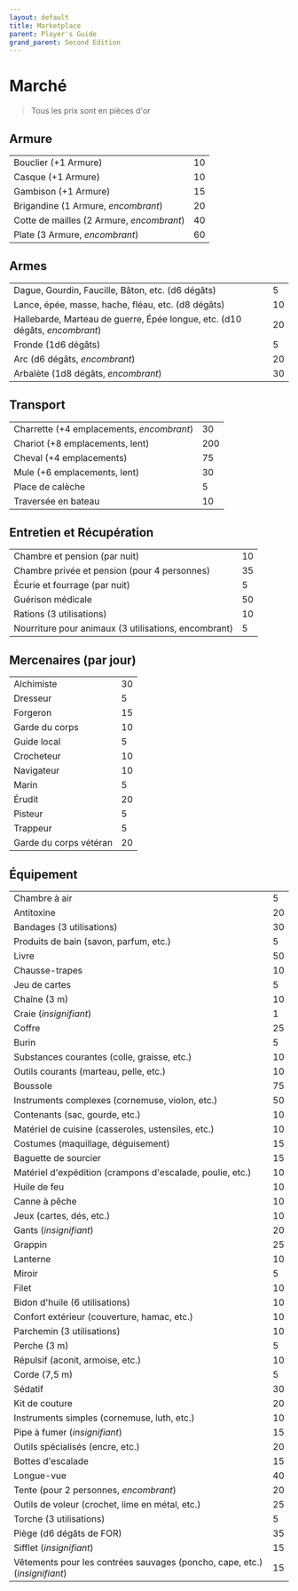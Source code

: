 ```yaml
---
layout: default
title: Marketplace
parent: Player's Guide
grand_parent: Second Edition
---
```


# Marché

> Tous les prix sont en pièces d'or

## Armure

|                               |     |
| ----------------------------- | --- |
| Bouclier (+1 Armure) | 10 |
| Casque (+1 Armure) | 10 |
| Gambison (+1 Armure) | 15 |
| Brigandine (1 Armure, _encombrant_) | 20 |
| Cotte de mailles (2 Armure, _encombrant_) | 40 |
| Plate (3 Armure, _encombrant_) | 60 |

## Armes

|                                                             |     |
| ----------------------------------------------------------- | --- |
| Dague, Gourdin, Faucille, Bâton, etc. (d6 dégâts) | 5 |
| Lance, épée, masse, hache, fléau, etc. (d8 dégâts) | 10 |
| Hallebarde, Marteau de guerre, Épée longue, etc. (d10 dégâts, _encombrant_) | 20 |
| Fronde (1d6 dégâts) | 5 |
| Arc (d6 dégâts, _encombrant_) | 20 |
| Arbalète (1d8 dégâts, _encombrant_) | 30 |

## Transport

|                          |     |
| ------------------------ | --- |
| Charrette (+4 emplacements, _encombrant_) | 30 |
| Chariot (+8 emplacements, lent) | 200 |
| Cheval (+4 emplacements) | 75 |
| Mule (+6 emplacements, lent) | 30 |
| Place de calèche | 5 |
| Traversée en bateau | 10 |

## Entretien et Récupération

|                               |     |
| ----------------------------- | --- |
| Chambre et pension (par nuit) | 10 |
| Chambre privée et pension (pour 4 personnes) | 35 |
| Écurie et fourrage (par nuit) | 5 |
| Guérison médicale | 50 |
| Rations (3 utilisations) | 10 |
| Nourriture pour animaux (3 utilisations, encombrant) | 5 |

## Mercenaires (par jour)

|                   |     |
| ----------------- | --- |
| Alchimiste | 30 |
| Dresseur | 5 |
| Forgeron | 15 |
| Garde du corps | 10 |
| Guide local | 5 |
| Crocheteur | 10 |
| Navigateur | 10 |
| Marin | 5 |
| Érudit | 20 |
| Pisteur | 5 |
| Trappeur | 5 |
| Garde du corps vétéran | 20 |


## Équipement

|                                                    |     |
| -------------------------------------------------- | --- |
| Chambre à air | 5 |
| Antitoxine | 20 |
| Bandages (3 utilisations) | 30 |
| Produits de bain (savon, parfum, etc.) | 5 |
| Livre | 50 |
| Chausse-trapes | 10 |
| Jeu de cartes | 5 |
| Chaîne (3 m) | 10 |
| Craie (_insignifiant_) | 1 |
| Coffre | 25 |
| Burin | 5 |
| Substances courantes (colle, graisse, etc.) | 10 |
| Outils courants (marteau, pelle, etc.) | 10 |
| Boussole | 75 |
| Instruments complexes (cornemuse, violon, etc.) | 50 |
| Contenants (sac, gourde, etc.) | 10 |
| Matériel de cuisine (casseroles, ustensiles, etc.) | 10 |
| Costumes (maquillage, déguisement) | 15 |
| Baguette de sourcier | 15 |
| Matériel d'expédition (crampons d'escalade, poulie, etc.) | 10 |
| Huile de feu | 10 |
| Canne à pêche | 10 |
| Jeux (cartes, dés, etc.) | 10 |
| Gants (_insignifiant_) | 20 |
| Grappin | 25 |
| Lanterne | 10 |
| Miroir | 5 |
| Filet | 10 |
| Bidon d'huile (6 utilisations) | 10 |
| Confort extérieur (couverture, hamac, etc.) | 10 |
| Parchemin (3 utilisations) | 10 |
| Perche (3 m) | 5 |
| Répulsif (aconit, armoise, etc.) | 10 |
| Corde (7,5 m) | 5 |
| Sédatif | 30 |
| Kit de couture | 20 |
| Instruments simples (cornemuse, luth, etc.) | 10 |
| Pipe à fumer (_insignifiant_) | 15 |
| Outils spécialisés (encre, etc.) | 20 |
| Bottes d'escalade | 15 |
| Longue-vue | 40 |
| Tente (pour 2 personnes, _encombrant_) | 20 |
| Outils de voleur (crochet, lime en métal, etc.) | 25 |
| Torche (3 utilisations) | 5 |
| Piège (d6 dégâts de FOR) | 35 |
| Sifflet (_insignifiant_) | 15 |
| Vêtements pour les contrées sauvages (poncho, cape, etc.) (_insignifiant_) | 15 |